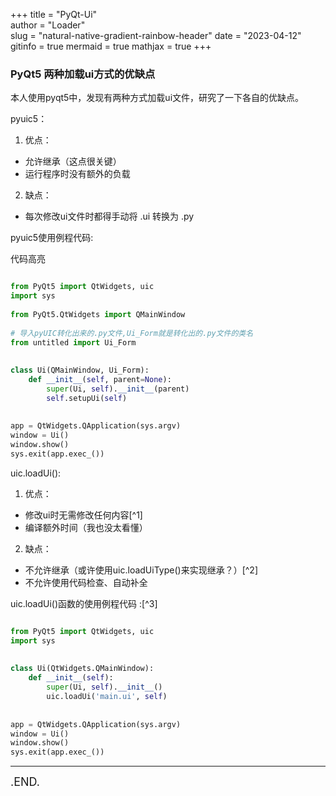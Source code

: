 +++
title = "PyQt-Ui"          
author = "Loader"              
slug = "natural-native-gradient-rainbow-header" 
date = "2023-04-12"            
gitinfo = true
mermaid = true
mathjax = true
+++



### PyQt5  两种加载ui方式的优缺点

本人使用pyqt5中，发现有两种方式加载ui文件，研究了一下各自的优缺点。

pyuic5：

1. 优点：
- 允许继承（这点很关键）
- 运行程序时没有额外的负载

2. 缺点：
- 每次修改ui文件时都得手动将 .ui 转换为 .py



pyuic5使用例程代码:

代码高亮

```python

from PyQt5 import QtWidgets, uic
import sys
 
from PyQt5.QtWidgets import QMainWindow
 
# 导入pyUIC转化出来的.py文件,Ui_Form就是转化出的.py文件的类名
from untitled import Ui_Form
 
 
class Ui(QMainWindow, Ui_Form):
    def __init__(self, parent=None):
        super(Ui, self).__init__(parent)
        self.setupUi(self)
 
 
app = QtWidgets.QApplication(sys.argv)
window = Ui()
window.show()
sys.exit(app.exec_())

```




uic.loadUi():
1. 优点：
- 修改ui时无需修改任何内容[^1]
- 编译额外时间（我也没太看懂）

2. 缺点：
- 不允许继承（或许使用uic.loadUiType()来实现继承？）[^2]
- 不允许使用代码检查、自动补全


uic.loadUi()函数的使用例程代码 :[^3]

```python

from PyQt5 import QtWidgets, uic
import sys
 
 
class Ui(QtWidgets.QMainWindow):
    def __init__(self):
        super(Ui, self).__init__()
        uic.loadUi('main.ui', self)
 
 
app = QtWidgets.QApplication(sys.argv)
window = Ui()
window.show()
sys.exit(app.exec_())

```



---

<font size=4>.END.</font>






